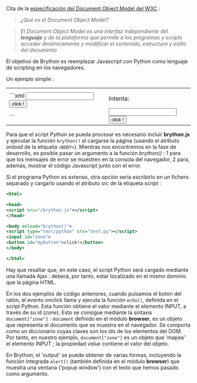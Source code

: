 Cita de la [especificación del Document Object Model del W3C](http://www.w3.org/DOM/) :

> _¿Qué es el Document Object Model?_

> _El Document Object Model es una interfaz independiente del **lenguaje** y_
> _de la plataforma que permite a los programas y scripts acceder dinámicamente_
> _y modificar el contenido, estructura y estilo del documento_

El objetivo de Brython es reemplazar Javascript con Python como lenguaje de
scripting en los navegadores.

Un ejemplo simple :

<table>
<tr>
<td>
```xml
<html>
<head>
<script src="/brython.js"></script>
</head>
<body onload="brython()">
<script type="text/python">
from browser import document, alert

def echo(ev):
    alert(document["zone"].value)

document["mybutton"].bind("click", echo)
</script>
<input id="zone">
<button id="mybutton">click !</button>
</body>
</html>
```
</td>
<td style="padding-left:20px">

Intenta:

<script type="text/python">
from browser import document, alert

def echo(ev):
    alert(document["zone"].value)

document["mybutton"].bind("click", echo)
</script>

<input id="zone" autocomplete="off">
<button id="mybutton">click !</button>

</td>
</tr>
</table>

Para que el script Python se pueda procesar es necesario incluir
__brython.js__ y ejecutar la función `brython()` al cargarse la página
(usando el atributo _onload_ de la etiqueta `<BODY>`). Mientras nos
encontremos en la fase de desarrollo, es posible pasar un argumento a la
función _brython()_ : 1 para que los mensajes de error se muestren en la
consola del navegador, 2 para, además, mostrar el código Javascript junto
con el error.

Si el programa Python es extenso, otra opción sería escribirlo en un fichero
separado y cargarlo usando el atributo _src_ de la etiqueta _script_ :

```xml
<html>

<head>
<script src="/brython.js"></script>
</head>

<body onload="brython()">
<script type="text/python" src="test.py"></script>
<input id="zone">
<button id="mybutton">click!</button>
</body>

</html>
```

Hay que resaltar que, en este caso, el script Python será cargado mediante
una llamada Ajax : deberá, por tanto, estar localizado en el mismo dominio
que la página HTML.

En los dos ejemplos de código anteriores, cuando pulsamos el botón del ratón,
el evento onclick llama y ejecuta la función `echo()`, definida en el script
Python. Esta función obtiene el valor mediante el elemento INPUT, a través de
su id (_zone_). Esto se consigue mediante la sintaxis `document["zone"]` :
`document` definido en el módulo **browser**, es un objeto que representa el
documento que se muestra en el navegador. Se comporta como un diccionario
cuyas claves son los ids de los elementos del DOM. Por tanto, en nuestro
ejemplo, `document["zone"]` es un objeto que 'mapea' el elemento INPUT ; la
propiedad _value_ contiene el valor del objeto.

En Brython, el 'output' se puede obtener de varias formas, incluyendo la
función integrada `alert()` (también definida en el módulo **browser**) que
muestra una ventana ('popup window') con el texto que hemos pasado como
argumento.

